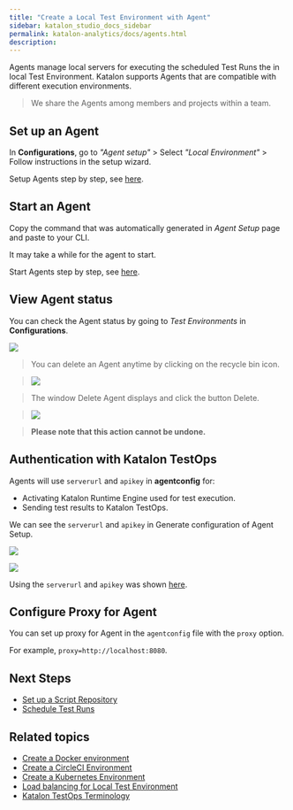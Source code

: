 ```yaml
---
title: "Create a Local Test Environment with Agent" 
sidebar: katalon_studio_docs_sidebar
permalink: katalon-analytics/docs/agents.html 
description: 
---
```

Agents manage local servers for executing the scheduled Test Runs the in local Test Environment. Katalon supports Agents that are compatible with different execution environments.

> We share the Agents among members and projects within a team.

## Set up an Agent

In **Configurations**, go to *"Agent setup"* > Select *"Local Environment"* > Follow instructions in the setup wizard.

Setup Agents step by step, see [here](https://docs.katalon.com/katalon-analytics/docs/install_kt_agent.html).

## Start an Agent

Copy the command that was automatically generated in *Agent Setup* page and paste to your CLI.

It may take a while for the agent to start.

Start Agents step by step, see [here](https://docs.katalon.com/katalon-analytics/docs/install_kt_agent.html).

## View Agent status

You can check the Agent status by going to *Test Environments* in **Configurations**.

![](https://github.com/katalon-studio/docs-images/raw/master/katalon-analytics/docs/testops-terminology/test-environment.png)

> You can delete an Agent anytime by clicking on the recycle bin icon.

> ![](https://github.com/katalon-studio/docs-images/raw/master/katalon-analytics/docs/agents/kt_delete_agent.png)

> The window Delete Agent displays and click the button Delete.

> ![](https://github.com/katalon-studio/docs-images/raw/master/katalon-analytics/docs/agents/kt_delete_agent_window.png)

> **Please note that this action cannot be undone.**

## Authentication with Katalon TestOps

Agents will use `serverurl` and `apikey` in **agentconfig** for:
* Activating Katalon Runtime Engine used for test execution.
* Sending test results to Katalon TestOps.

We can see the `serverurl` and `apikey` in Generate configuration of Agent Setup. 

 ![](https://github.com/katalon-studio/docs-images/raw/master/katalon-analytics/docs/agents/kt_agentconfig_server_url.png)

 ![](https://github.com/katalon-studio/docs-images/raw/master/katalon-analytics/docs/agents/kt_agentconfig_apikey.png)

Using the `serverurl` and `apikey` was shown [here](katalon-analytics/docs/install_kt_agent.html ).

## Configure Proxy for Agent

You can set up proxy for Agent in the `agentconfig` file with the `proxy` option.

For example, `proxy=http://localhost:8080`.

## Next Steps

- [Set up a Script Repository](/katalon-analytics/docs/code-repo)
- [Schedule Test Runs](/katalon-analytics/docs/kt-scheduler)

## Related topics

- [Create a Docker environment](https://docs.katalon.com/katalon-analytics/docs/docker.html)
- [Create a CircleCI Environment](https://docs.katalon.com/katalon-analytics/docs/circleci.html)
- [Create a Kubernetes Environment](https://docs.katalon.com/katalon-analytics/docs/aws-eks.html)
- [Load balancing for Local Test Environment](https://docs.katalon.com/katalon-analytics/docs/load-balancing-agents.html)
- [Katalon TestOps Terminology](/katalon-analytics/docs/testops-terminology.html)

